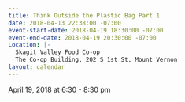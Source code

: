 ```yaml
---
title: Think Outside the Plastic Bag Part 1
date: 2018-04-13 22:38:00 -07:00
event-start-date: 2018-04-19 18:30:00 -07:00
event-end-date: 2018-04-19 20:30:00 -07:00
Location: |-
  Skagit Valley Food Co-op
  The Co-op Building, 202 S 1st St, Mount Vernon
layout: calendar
---
```


April 19, 2018 at 6:30 - 8:30 pm